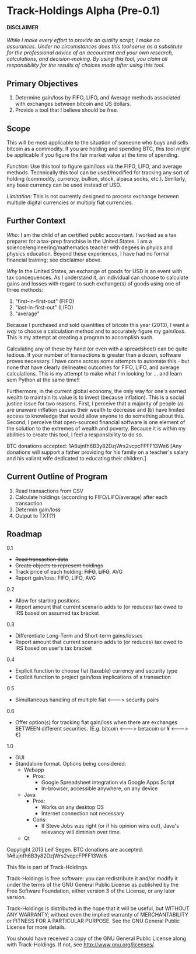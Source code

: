 Track-Holdings Alpha (Pre-0.1)
==============================

#### DISCLAIMER
_While I make every effort to provide an quality script, I make no assurances. Under *no circumstances* does this tool serve as a substitute for the professional advice of an accountant and your own research, calculations, and decision-making. By using this tool, you claim all responsibility for the results of choices made after using this tool._

Primary Objectives
------------------
1. Determine gain/loss by FIFO, LIFO, and Average methods associated with exchanges between bitcoin and US dollars.
2. Provide a tool that I believe should be free.

Scope
-----
This will be most applicable to the situation of someone who buys and sells bitcoin as a commodity. If you are holding and spending BTC, this tool _might_ be applicable if you figure the fair market value at the time of spending.

*Function*: Use this tool to figure gain/loss via the FIFO, LIFO, and average methods. Technically this tool can be used/modified for tracking any sort of holding (commodity, currency, bullion, stock, alpaca socks, etc.). Similarly, any base currency can be used instead of USD.

*Limitation*: This is not currently designed to process exchange between multiple digital currencies or multiply fiat currencies.

Further Context
---------------
*Who:*
I am the child of an certified public accountant. I worked as a tax preparer for a tax-prep franchise in the United States. I am a science/engineering/mathematics teacher with degees in phyics and physics education. Beyond these experiences, I have had no formal financial training; see disclaimer above.

*Why*
In the United States, an exchange of goods for USD is an event with tax concequences. As I understand it, an individual can choose to calculate gains and losses with regard to such exchange(s) of goods using one of three methods:

1. "first-in-first-out" (FIFO)
2. "last-in-first-out" (LIFO)
3. "average"

Because I purchased and sold quantities of bitcoin this year (2013), I want a _way_ to choose a calculation method and to accurately figure my gain/loss. This is my attempt at creating a program to accomplish such.

Calculating any of these by hand (or even with a spreadsheet) can be quite tedious. If your number of transactions is greater than a dozen, software proves necessary. I have come across some attempts to automate this - but none that have clearly delineated outcomes for FIFO, LIFO, and average calculations. This is my attempt to make what I'm looking for ... and learn som Python at the same time!!

Furthermore, in the current global economy, the only way for one's earned wealth to maintain its value is to invest (because inflation). This is a social justice issue for two reasons. First, I perceive that a majority of people (a) are unaware inflation causes their wealth to decrease and (b) have limited access to knowledge that would allow anyone to do something about this. Second, I perceive that open-sourced financial software is one element of the solution to the extremes of wealth and poverty. Because it is within my abilities to create this tool, I feel a responsibility to do so.

BTC donations accepted: 1A6ujnfh6B3y82DzjWrs2vcpcFPFF13We6 [Any donations will support a father providing for his family on a teacher's salary and his valiant wife dedicated to educating their children.]

Current Outline of Program
--------------------------
1. Read transactions from CSV
2. Calculate holdings (according to FIFO/LIFO/average) after each transaction
3. Determin gain/loss
4. Output to TXT(?)

Roadmap
-------
0.1
* ~~Read transaction data~~
* ~~Create objects to represent holdings~~
* Track price of each holding: ~~FIFO~~, ~~LIFO~~, AVG
* Report gain/loss: FIFO, LIFO, AVG

0.2
* Allow for starting positions
* Report amount that current scenario adds to (or reduces) tax owed to IRS based on assumed tax bracket

0.3
* Differentiate Long-Term and Short-term gains/losses
* Report amount that current scenario adds to (or reduces) tax owed to IRS based on user's tax bracket

0.4
* Explicit function to choose fiat (taxable) currency and security type
* Explicit function to project gain/loss implications of a transaction

0.5
* Simultaneous handling of multiple fiat <---> security pairs

0.6
* Offer option(s) for tracking fiat gain/loss when there are exchanges BETWEEN different securities. (E.g. bitcoin <---> betacoin or ¥ <---> €)

1.0
<ul>
  <li>GUI</li>
  <li>Standalone format. Options being considered:
    <ul>
      <li>Webapp
        <ul>
          <li>Pros:
            <ul>
              <li>Google Spreadsheet integration via Google Apps Script</li>
              <li>In-browser, accessible anywhere, on any device</li>
            </ul>
          </li>
        </ul>
      </li>
      <li>Java
        <ul>
          <li>Pros:
            <ul>
              <li>Works on any desktop OS</li>
              <li>Internet connection not necessary</li>
            </ul>
          </li>
          <li>Cons:
            <ul>
              <li>If Steve Jobs was right (or if his opinion wins out), Java's relevancy will diminish over time.</li>
            </ul>
          </li>
        </ul>
      </li>
      <li>Qt</li>
    </ul>
  </li>
</ul>



Copyright 2013 Leif Segen. BTC donations are accepted: 1A6ujnfh6B3y82DzjWrs2vcpcFPFF13We6

This file is part of Track-Holdings.

Track-Holdings is free software: you can redistribute it and/or modify it under the terms of the GNU General Public License as published by the Free Software Foundation, either version 3 of the License, or any later version.

Track-Holdings is distributed in the hope that it will be useful, but WITHOUT ANY WARRANTY; without even the implied warranty of MERCHANTABILITY or FITNESS FOR A PARTICULAR PURPOSE.  See the GNU General Public License for more details.

You should have received a copy of the GNU General Public License along with Track-Holdings.  If not, see <http://www.gnu.org/licenses/>.
